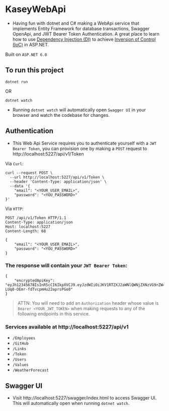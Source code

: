# KaseyWebApi

- Having fun with dotnet and C# making a WebApi service that implements Entity Framework for database transactions,
  Swagger OpenApi, and JWT Bearer Token Authentication. A great place to learn how to
  use [Dependency Injection (DI)](https://docs.microsoft.com/en-us/dotnet/core/extensions/dependency-injection) to
  achieve [Inversion of Control (IoC)](https://docs.microsoft.com/en-us/dotnet/architecture/modern-web-apps-azure/architectural-principles#dependency-inversion)
  in ASP.NET.

Built on `ASP.NET 6.0`

## To run this project

```shell
dotnet run
```

OR

```shell
dotnet watch
```

- Running `dotnet watch` will automatically open `Swagger UI` in your browser and watch the codebase for changes.

## Authentication

- This Web Api Service requires you to authenticate yourself with a `JWT Bearer Token`, you can provision one by making
  a `POST` request to http://localhost:5227/api/v1/Token

Via `Curl`:

```shell
curl --request POST \
  --url http://localhost:5227/api/v1/Token \
  --header 'Content-Type: application/json' \
  --data '{
	"email": "<YOUR_USER_EMAIL>",
	"password": "<YOU_PASSWORD>"
}'
```

Via `HTTP`:

```http request
POST /api/v1/Token HTTP/1.1
Content-Type: application/json
Host: localhost:5227
Content-Length: 68

{
	"email": "<YOUR_USER_EMAIL>",
	"password": "<YOU_PASSWORD>"
}
```

### The response will contain your `JWT Bearer Token`:

```json5
{
	"encryptedApiKey": "eyJh12345678IsInR5cCI6IkpXVCJ9.eyJzdWIiOiJKV1RTZXJ2aWNlQWNjZXNzVG9rZW4iLCJqdGkiOiIwOTZjYWVhYS00N2QwLTRhNmMtOGM2YS0xODliNzEwYTRjYzciLCJpYXQiOiI3LzEvMjAyMiA2OjQ5OjIwIFBNIiwiVXNlcklkIjoiNyIsIkRpc3BsYXlOYW1lIjoiS1BDIiwiVXNlck5hbWUiOiJLYXNleVBDYW50dSIsIkVtYWlsIjoia2FzZXlwYXVsY2FudHVAZ21haWwuY29tIiwiZXhwIjoxNjcyNTk4OTYwLCJpc3MiOiJKV1RBdXRoZW50aWNhdGlvblNlcnZlciIsImF1ZCI6IkpXVFNlcnZpY2VQb3N0bWFuQ2xpZW50In0.EewdI5ot2S1Su-LUq0-OEmr-fdTvcpmHu22aprsPGo8"
}
```

> ATTN: You will need to add an `Authorization` header whose value is `Bearer <YOUR_JWT_TOKEN>` when making requests to
> any of the following endpoints in this service.

### Services available at http://localhost:5227/api/v1

- `/Employees`
- `/GitHub`
- `/Links`
- `/Token`
- `/Users`
- `/Values`
- `/WeatherForecast`

## Swagger UI

- Visit http://localhost:5227/swagger/index.html to access Swagger UI. This will automatically open when
  running `dotnet watch`.
